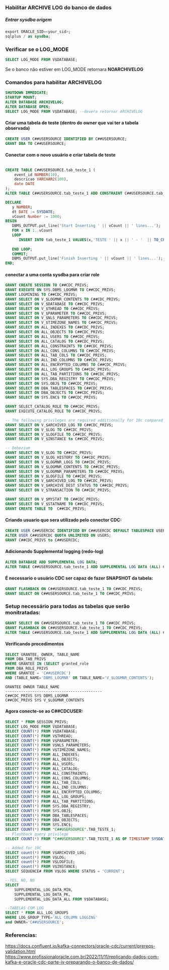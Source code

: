 ### Habilitar ARCHIVE LOG do banco de dados

##### Entrar sysdba origem
```sql
export ORACLE_SID=<your_sid>;
sqlplus / as sysdba;
```

### Verificar se o LOG_MODE 
```sql
SELECT LOG_MODE FROM V$DATABASE;
```
Se o banco não estiver em LOG_MODE retornara **NOARCHIVELOG**

### Comandos para habilitar ARCHIVELOG
```sql
SHUTDOWN IMMEDIATE;
STARTUP MOUNT;
ALTER DATABASE ARCHIVELOG;
ALTER DATABASE OPEN;
SELECT LOG_MODE FROM V$DATABASE; --devera retornar ARCHIVELOG
```


#### Criar uma tabela de teste (dentro do owner que vai ter a tabela observada)
```sql
CREATE USER C##USERSOURCE IDENTIFIED BY C##USERSOURCE;
GRANT DBA TO C##USERSOURCE;
```

#### Conectar com o novo usuário e criar tabela de teste
```sql

CREATE TABLE C##USERSOURCE.tab_teste_1 (
	event_id NUMBER(10),
	descricao VARCHAR2(100),
	date DATE
);
ALTER TABLE C##USERSOURCE.tab_teste_1 ADD CONSTRAINT C##USERSOURCE.tab_teste_1_pk primary key(event_id);

DECLARE
   y NUMBER;
   dt DATE := SYSDATE;
   vCount Number := 1000;
BEGIN
   DBMS_OUTPUT.put_line('Start Inserting ' || vCount || ' lines...');
   FOR x IN 1..vCount
   LOOP
      INSERT INTO tab_teste_1 VALUES(x,'TESTE ' || x || ' - '  || TO_CHAR(sysdate,'hh24miss'), SYSDATE - x);      
      
   END LOOP;
   COMMIT;
   DBMS_OUTPUT.put_line('Finish Inserting ' || vCount || ' lines...');
END;

```

#### conectar a uma conta sysdba para criar role

```sql
GRANT CREATE SESSION TO C##CDC_PRIVS;
GRANT EXECUTE ON SYS.DBMS_LOGMNR TO C##CDC_PRIVS;
GRANT LOGMINING TO C##CDC_PRIVS;
GRANT SELECT ON V_$LOGMNR_CONTENTS TO C##CDC_PRIVS;
GRANT SELECT ON V_$DATABASE TO C##CDC_PRIVS;
GRANT SELECT ON V_$THREAD TO C##CDC_PRIVS;
GRANT SELECT ON V_$PARAMETER TO C##CDC_PRIVS;
GRANT SELECT ON V_$NLS_PARAMETERS TO C##CDC_PRIVS;
GRANT SELECT ON V_$TIMEZONE_NAMES TO C##CDC_PRIVS;
GRANT SELECT ON ALL_INDEXES TO C##CDC_PRIVS;
GRANT SELECT ON ALL_OBJECTS TO C##CDC_PRIVS;
GRANT SELECT ON ALL_USERS TO C##CDC_PRIVS;
GRANT SELECT ON ALL_CATALOG TO C##CDC_PRIVS;
GRANT SELECT ON ALL_CONSTRAINTS TO C##CDC_PRIVS;
GRANT SELECT ON ALL_CONS_COLUMNS TO C##CDC_PRIVS;
GRANT SELECT ON ALL_TAB_COLS TO C##CDC_PRIVS;
GRANT SELECT ON ALL_IND_COLUMNS TO C##CDC_PRIVS;
GRANT SELECT ON ALL_ENCRYPTED_COLUMNS TO C##CDC_PRIVS;
GRANT SELECT ON ALL_LOG_GROUPS TO C##CDC_PRIVS;
GRANT SELECT ON ALL_TAB_PARTITIONS TO C##CDC_PRIVS;
GRANT SELECT ON SYS.DBA_REGISTRY TO C##CDC_PRIVS;
GRANT SELECT ON SYS.OBJ$ TO C##CDC_PRIVS;
GRANT SELECT ON DBA_TABLESPACES TO C##CDC_PRIVS;
GRANT SELECT ON DBA_OBJECTS TO C##CDC_PRIVS;
GRANT SELECT ON SYS.ENC$ TO C##CDC_PRIVS;

GRANT SELECT_CATALOG_ROLE TO C##CDC_PRIVS;
GRANT EXECUTE_CATALOG_ROLE TO C##CDC_PRIVS;

-- The following privileges are required additionally for 19c compared to 12c.
GRANT SELECT ON V_$ARCHIVED_LOG TO C##CDC_PRIVS;
GRANT SELECT ON V_$LOG TO C##CDC_PRIVS;
GRANT SELECT ON V_$LOGFILE TO C##CDC_PRIVS;
GRANT SELECT ON V_$INSTANCE to C##CDC_PRIVS;

-- Debezium
GRANT SELECT ON V_$LOG TO C##CDC_PRIVS;
GRANT SELECT ON V_$LOG_HISTORY TO C##CDC_PRIVS;
GRANT SELECT ON V_$LOGMNR_LOGS TO C##CDC_PRIVS;
GRANT SELECT ON V_$LOGMNR_CONTENTS TO C##CDC_PRIVS;
GRANT SELECT ON V_$LOGMNR_PARAMETERS TO C##CDC_PRIVS;
GRANT SELECT ON V_$LOGFILE TO C##CDC_PRIVS;
GRANT SELECT ON V_$ARCHIVED_LOG TO C##CDC_PRIVS;
GRANT SELECT ON V_$ARCHIVE_DEST_STATUS TO C##CDC_PRIVS;
GRANT SELECT ON V_$TRANSACTION TO C##CDC_PRIVS;

GRANT SELECT ON V_$MYSTAT TO C##CDC_PRIVS;
GRANT SELECT ON V_$STATNAME TO C##CDC_PRIVS;
GRANT CREATE TABLE TO  C##CDC_PRIVS;

```

#### Criando usuario que sera utilizado pelo conector CDC:
```sql
CREATE USER C##USERCDC IDENTIFIED BY C##USERCDC DEFAULT TABLESPACE USERS;
ALTER USER C##USERCDC QUOTA UNLIMITED ON USERS;
GRANT C##CDC_PRIVS to C##USERCDC;
```

#### Adicionando Supplemental logging (redo-log)
```sql
ALTER DATABASE ADD SUPPLEMENTAL LOG DATA;
ALTER TABLE C##USERSOURCE.tab_teste_1 ADD SUPPLEMENTAL LOG DATA (ALL) COLUMNS;
```

#### É necessario o usuário CDC ser capaz de fazer SNAPSHOT da tabela:
```sql
GRANT FLASHBACK ON C##USERSOURCE.tab_teste_1 TO C##CDC_PRIVS;
GRANT SELECT ON C##USERSOURCE.tab_teste_1 TO C##CDC_PRIVS;
```

### Setup necessário para todas as tabelas que serão monitratadas:
```sql
GRANT SELECT ON C##USERSOURCE.tab_teste_1 TO C##CDC_PRIVS;
GRANT FLASHBACK ON C##USERSOURCE.tab_teste_1 TO C##CDC_PRIVS;
ALTER TABLE C##USERSOURCE.tab_teste_1 ADD SUPPLEMENTAL LOG DATA (ALL) COLUMNS;
```

#### Verificando procedimentos
```sql
SELECT GRANTEE, OWNER, TABLE_NAME 
FROM DBA_TAB_PRIVS 
WHERE GRANTEE IN (SELECT granted_role 
FROM DBA_ROLE_PRIVS 
WHERE GRANTEE = 'C##USERCDC') 
AND (TABLE_NAME='DBMS_LOGMNR' OR TABLE_NAME='V_$LOGMNR_CONTENTS');
```
```output
GRANTEE OWNER TABLE_NAME
-------------------------------------------
C##CDC_PRIVS SYS DBMS_LOGMNR
C##CDC_PRIVS SYS V_$LOGMNR_CONTENTS
```

#### Agora conecte-se ao C##CDCUSER:
```sql
SELECT * FROM SESSION_PRIVS;
SELECT LOG_MODE FROM V$DATABASE;
SELECT COUNT(*) FROM V$DATABASE;
SELECT COUNT(*) FROM V$THREAD;
SELECT COUNT(*) FROM V$PARAMETER;
SELECT COUNT(*) FROM V$NLS_PARAMETERS;
SELECT COUNT(*) FROM V$TIMEZONE_NAMES;
SELECT COUNT(*) FROM ALL_INDEXES;
SELECT COUNT(*) FROM ALL_OBJECTS;
SELECT COUNT(*) FROM ALL_USERS;
SELECT COUNT(*) FROM ALL_CATALOG;
SELECT COUNT(*) FROM ALL_CONSTRAINTS;
SELECT COUNT(*) FROM ALL_CONS_COLUMNS;
SELECT COUNT(*) FROM ALL_TAB_COLS;
SELECT COUNT(*) FROM ALL_IND_COLUMNS;
SELECT COUNT(*) FROM ALL_ENCRYPTED_COLUMNS;
SELECT COUNT(*) FROM ALL_LOG_GROUPS;
SELECT COUNT(*) FROM ALL_TAB_PARTITIONS;
SELECT COUNT(*) FROM SYS.DBA_REGISTRY;
SELECT COUNT(*) FROM SYS.OBJ$;
SELECT COUNT(*) FROM DBA_TABLESPACES;
SELECT COUNT(*) FROM DBA_OBJECTS;
SELECT COUNT(*) FROM SYS.ENC$;
SELECT COUNT(*) FROM "C##USERSOURCE".TAB_TESTE_1;
-- Flashback query privilege
SELECT COUNT(*) FROM "C##USERSOURCE".TAB_TESTE_1 AS OF TIMESTAMP SYSDATE;

-- Added for 19C
SELECT count(*) FROM V$ARCHIVED_LOG;
SELECT count(*) FROM V$LOG;
SELECT count(*) FROM V$LOGFILE;
SELECT count(*) FROM V$INSTANCE;
SELECT SEQUENCE# FROM V$LOG WHERE STATUS = 'CURRENT';

--YES, NO, NO
SELECT
	SUPPLEMENTAL_LOG_DATA_MIN,
	SUPPLEMENTAL_LOG_DATA_PK,
	SUPPLEMENTAL_LOG_DATA_ALL FROM V$DATABASE;

--TABELAS COM LOG
SELECT * FROM ALL_LOG_GROUPS
WHERE LOG_GROUP_TYPE='ALL COLUMN LOGGING' 
and OWNER='C##USERSOURCE';
```


### Referencias:
https://docs.confluent.io/kafka-connectors/oracle-cdc/current/prereqs-validation.html
https://www.profissionaloracle.com.br/2022/11/11/replicando-dados-com-kafka-e-oracle-cdc-parte-iv-preparando-o-banco-de-dados/